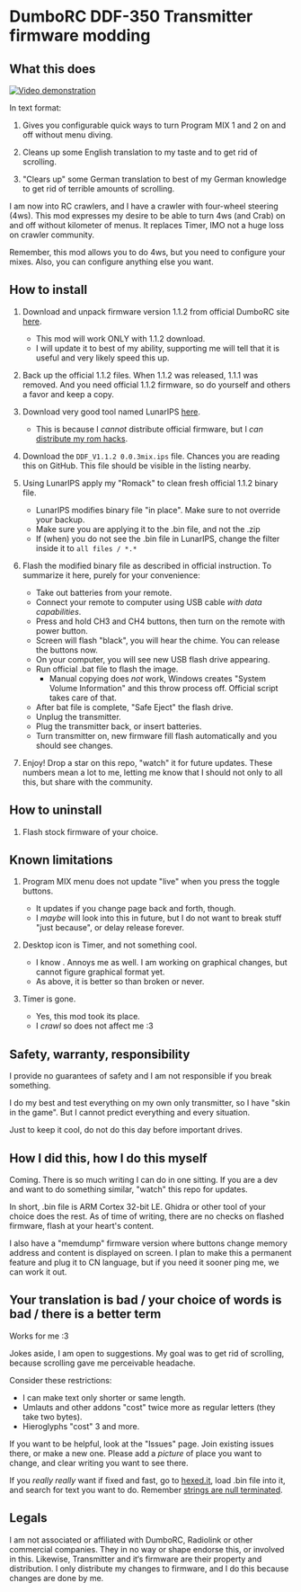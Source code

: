 # DumboRC DDF-350 Transmitter firmware modding

## What this does

[![Video demonstration](https://img.youtube.com/vi/AhQe9XWsPlI/hqdefault.jpg)](https://www.youtube.com/embed/AhQe9XWsPlI)

In text format:

1. Gives you configurable quick ways to turn Program MIX 1 and 2 on and off without menu diving.

2. Cleans up some English translation to my taste and to get rid of scrolling.

3. "Clears up" some German translation to best of my German knowledge to get rid of terrible amounts of scrolling.

I am now into RC crawlers, and I have a crawler with four-wheel steering (4ws). This mod expresses my desire to be able to turn 4ws (and Crab) on and off without kilometer of menus. It replaces Timer, IMO not a huge loss on crawler community.

Remember, this mod allows you to do 4ws, but you need to configure your mixes. Also, you can configure anything else you want.

## How to install

1. Download and unpack firmware version 1.1.2 from official DumboRC site [here](https://www.dumborc.com/?page_id=930).

    * This mod will work ONLY with 1.1.2 download.
    * I will update it to best of my ability, supporting me will tell that it is useful and very likely speed this up.

2. Back up the official 1.1.2 files. When 1.1.2 was released, 1.1.1 was removed. And you need official 1.1.2 firmware, so do yourself and others a favor and keep a copy.

3. Download very good tool named LunarIPS [here](https://fusoya.eludevisibility.org/lips).

    * This is because I _cannot_ distribute official firmware, but I _can_ [distribute my rom hacks](https://en.wikipedia.org/wiki/ROM_hacking#Distribution).

4. Download the `DDF_V1.1.2 0.0.3mix.ips` file. Chances you are reading this on GitHub. This file should be visible in the listing nearby.

5. Using LunarIPS apply my "Romack" to clean fresh official 1.1.2 binary file.

    * LunarIPS modifies binary file "in place". Make sure to not override your backup.
    * Make sure you are applying it to the .bin file, and not the .zip
    * If (when) you do not see the .bin file in LunarIPS, change the filter inside it to `all files / *.*`

6. Flash the modified binary file as described in official instruction. To summarize it here, purely for your convenience:

    * Take out batteries from your remote.
    * Connect your remote to computer using USB cable _with data capabilities_.
    * Press and hold CH3 and CH4 buttons, then turn on the remote with power button.
    * Screen will flash "black", you will hear the chime. You can release the buttons now.
    * On your computer, you will see new USB flash drive appearing.
    * Run official .bat file to flash the image.
        * Manual copying does _not_ work, Windows creates "System Volume Information" and this throw process off. Official script takes care of that.
    * After bat file is complete, "Safe Eject" the flash drive.
    * Unplug the transmitter.
    * Plug the transmitter back, or insert batteries.
    * Turn transmitter on, new firmware fill flash automatically and you should see changes.

7. Enjoy! Drop a star on this repo, "watch" it for future updates. These numbers mean a lot to me, letting me know that I should not only to all this, but share with the community.

## How to uninstall

1. Flash stock firmware of your choice.

## Known limitations

1. Program MIX menu does not update "live" when you press the toggle buttons.
    * It updates if you change page back and forth, though.
    * I _maybe_ will look into this in future, but I do not want to break stuff "just because", or delay release forever.

2. Desktop icon is Timer, and not something cool.
    * I know . Annoys me as well. I am working on graphical changes, but cannot figure graphical format yet.
    * As above, it is better so than broken or never.

3. Timer is gone.
    * Yes, this mod took its place.
    * I _crawl_ so does not affect me :3

## Safety, warranty, responsibility

I provide no guarantees of safety and I am not responsible if you break something.

I do my best and test everything on my own only transmitter, so I have "skin in the game". But I cannot predict everything and every situation.

Just to keep it cool, do not do this day before important drives.

## How I did this, how I do this myself

Coming. There is so much writing I can do in one sitting. If you are a dev and want to do something similar, "watch" this repo for updates.

In short, .bin file is ARM Cortex 32-bit LE. Ghidra or other tool of your choice does the rest. As of time of writing, there are no checks on flashed firmware, flash at your heart's content.

I also have a "memdump" firmware version where buttons change memory address and content is displayed on screen. I plan to make this a permanent feature and plug it to CN language, but if you need it sooner ping me, we can work it out.

## Your translation is bad / your choice of words is bad / there is a better term

Works for me :3

Jokes aside, I am open to suggestions. My goal was to get rid of scrolling, because scrolling gave me perceivable headache.

Consider these restrictions:

* I can make text only shorter or same length.
* Umlauts and other addons "cost" twice more as regular letters (they take two bytes).
* Hieroglyphs "cost" 3 and more.

If you want to be helpful, look at the "Issues" page. Join existing issues there, or make a new one. Please add a *picture* of place you want to change, and clear writing you want to see there.

If you _really really_ want if fixed and fast, go to [hexed.it](https://hexed.it), load .bin file into it, and search for text you want to do. Remember [strings are null terminated](https://en.wikipedia.org/wiki/Null-terminated_string).
## Legals
I am not associated or affiliated with DumboRC, Radiolink or other commercial companies. They in no way or shape endorse this, or involved in this.
Likewise, Transmitter and it‘s firmware are their property and distribution.
I only distribute my changes to firmware, and I do this because changes are done by me.
